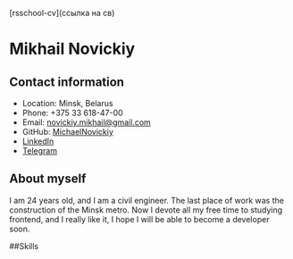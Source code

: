 [rsschool-cv](ccылка на св)

# Mikhail Novickiy

## Contact information
* Location: Minsk, Belarus
* Phone: +375 33 618-47-00
* Email: novickiy.mikhail@gmail.com
* GitHub: [MichaelNovickiy](https://github.com/MichaelNovickiy)
* [LinkedIn](https://www.linkedin.com/in/michaelnovickiy/)
* [Telegram](https://t.me/Michael_Novickiy)

## About myself
I am 24 years old, and I am a civil engineer. The last place of work was the construction of the Minsk metro. Now I devote all my free time to studying frontend, and I really like it, I hope I will be able to become a developer soon.

##Skills
